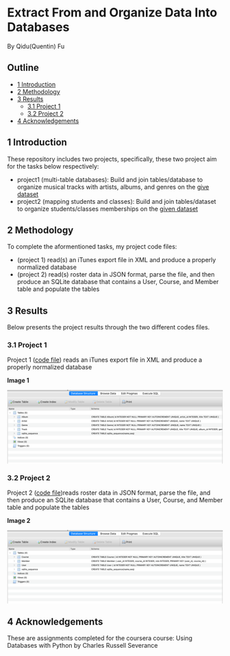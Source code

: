 # Extract From and Organize Data Into Databases
By Qidu(Quentin) Fu

## Outline
- [1 Introduction](#1)
- [2 Methodology](#2)
- [3 Results](#3)
  - [3.1 Project 1](#3.1)
  - [3.2 Project 2](#3.2)
- [4 Acknowledgements](#4)

<a name='1'></a>
## 1 Introduction 
These repository includes two projects, specifically, these two project aim for the tasks below respectively:
- project1 (multi-table databases): Build and join tables/database to organize musical tracks with artists, albums, and genres on the [give dataset](http://www.py4e.com/code3/tracks.zip)
- project2 (mapping students and classes): Build and join tables/dataset to organize students/classes memberships on the [given dataset](https://www.py4e.com/tools/sql-intro/roster_data.php?PHPSESSID=3d761449819ed661d68425bb071933cb)

<a name='2'></a>
## 2 Methodology
To complete the aformentioned tasks, my project code files:
- (project 1) read(s) an iTunes export file in XML and produce a properly normalized database
- (project 2) read(s) roster data in JSON format, parse the file, and then produce an SQLite database that contains a User, Course, and Member table and populate the tables

<a name='3'></a>
## 3 Results 
Below presents the project results through the two different codes files. 

<a name='3.1'></a>
### 3.1 Project 1
Project 1 ([code file](https://github.com/Qidu-Quentin-Fu/SQLDatabasesWithPython/blob/1f7decb91c4a9d9d64e362569c27e2560a0d03c1/tracksProject1.py)) reads an iTunes export file in XML and produce a properly normalized database

**Image 1**

<img align='center' src='image1.png'>

<a name='3.2'></a>
### 3.2 Project 2
Project 2 ([code file](https://github.com/Qidu-Quentin-Fu/SQLDatabasesWithPython/blob/1f7decb91c4a9d9d64e362569c27e2560a0d03c1/studentRosterProject2.py))reads roster data in JSON format, parse the file, and then produce an SQLite database that contains a User, Course, and Member table and populate the tables

**Image 2**

<img align='center' src='image2.png'>

<a name='4'></a>
## 4 Acknowledgements
These are assignments completed for the coursera course: Using Databases with Python by Charles Russell Severance
